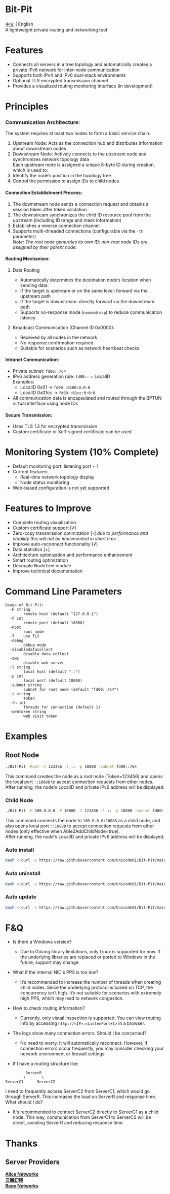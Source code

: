 # Bit-Pit 
[中文](https://github.com/Unicode01/Bit-Pit/blob/main/READMECN.md) | English  
A lightweight private routing and networking tool

# Features
* Connects all servers in a tree topology and automatically creates a private IPv6 network for inter-node communication  
* Supports both IPv4 and IPv6 dual-stack environments  
* Optional TLS encrypted transmission channel  
* Provides a visualized routing monitoring interface (in development)  

# Principles
### Communication Architecture:
The system requires at least two nodes to form a basic service chain:  
1. Upstream Node: Acts as the connection hub and distributes information about downstream nodes  
2. Downstream Node: Actively connects to the upstream node and synchronizes network topology data  
Each upstream node is assigned a unique 8-byte ID during creation, which is used to:  
1. Identify the node’s position in the topology tree  
2. Control the permission to assign IDs to child nodes  

#### Connection Establishment Process:
1. The downstream node sends a connection request and obtains a session token after token validation  
2. The downstream synchronizes the child ID resource pool from the upstream (including ID range and mask information)  
3. Establishes a reverse connection channel  
4. Supports multi-threaded connections (configurable via the `-th` parameter)  
*Note: The root node generates its own ID; non-root node IDs are assigned by their parent node.*

#### Routing Mechanism:
1. Data Routing
    * Automatically determines the destination node’s location when sending data:  
    * If the target is upstream or on the same level: forward via the upstream path  
    * If the target is downstream: directly forward via the downstream path  
    * Supports no-response mode (`noneedresp`) to reduce communication latency  

2. Broadcast Communication (Channel ID 0x0000):
    * Received by all nodes in the network  
    * No response confirmation required  
    * Suitable for scenarios such as network heartbeat checks  

#### Intranet Communication:
* Private subnet: `fd00::/64`  
* IPv6 address generation rule: `fd00::` + LocalID  
Examples:  
  * LocalID 0x01 → `fd00::0100:0:0:0`  
  * LocalID 0x01cc → `fd00::01cc:0:0:0`  
* All communication data is encapsulated and routed through the BPTUN virtual interface using node IDs  

#### Secure Transmission:
* Uses TLS 1.3 for encrypted transmission  
* Custom certificate or Self-signed certificate can be used  

# Monitoring System (10% Complete)
* Default monitoring port: listening port + 1  
* Current features:  
  * Real-time network topology display  
  * Node status monitoring  
* Web-based configuration is not yet supported  

# Features to Improve
* Complete routing visualization  
* Custom certificate support [√]  
* Zero-copy transmission optimization [-] *due to performance and stability this will not be implemented in short time*
* Improve auto-reconnect functionality [√]  
* Data statistics [+]  
* Architecture optimization and performance enhancement  
* Smart routing optimization  
* Decouple NodeTree module  
* Improve technical documentation  

# Command Line Parameters
```
Usage of Bit-Pit:
  -H string
        remote host (default "127.0.0.1")
  -P int
        remote port (default 18808)
  -Root
        root node
  -T    use TLS
  -debug
        debug mode
  -disabledatacollect
        disable data collect
  -dws
        disable web server
  -l string
        local host (default "::")
  -p int
        local port (default 18808)
  -subnet string
        subnet for root node (default "fd00::/64")
  -t string
        token
  -th int
        Threads for connection (default 1)
  -webtoken string
        web visit token
```

# Examples
## Root Node
```bash
./Bit-Pit -Root -t 123456 -l :: -p 10888 -subnet fd00::/64
``` 
This command creates the node as a root node (Token=123456) and opens the local port `::10888` to accept connection requests from other nodes.  
After running, the node's LocalID and private IPv6 address will be displayed.

### Child Node
```bash
./Bit-Pit -H 100.0.0.0 -P 10888 -t 123456 -l :: -p 10888 -subnet fd00::/64
``` 
This command connects the node to `100.0.0.0:10888` as a child node, and also opens local port `::10888` to accept connection requests from other nodes (only effective when Able2AddChildNode=true).  
After running, the node's LocalID and private IPv6 address will be displayed.
### Auto install
```bash
bash <(curl -s https://raw.githubusercontent.com/Unicode01/Bit-Pit/main/scripts/install.sh)
```
### Auto uninstall
```bash
bash <(curl -s https://raw.githubusercontent.com/Unicode01/Bit-Pit/main/scripts/uninstall.sh)
```
### Auto update
```bash
bash <(curl -s https://raw.githubusercontent.com/Unicode01/Bit-Pit/main/scripts/update.sh)
```

# F&Q
* Is there a Windows version?
  * Due to Golang library limitations, only Linux is supported for now. If the underlying libraries are replaced or ported to Windows in the future, support may change.

* What if the internal NIC's PPS is too low?
  * It’s recommended to increase the number of threads when creating child nodes. Since the underlying protocol is based on TCP, the concurrency isn’t high. It’s not suitable for scenarios with extremely high PPS, which may lead to network congestion.

* How to check routing information?
  * Currently, only visual inspection is supported. You can view routing info by accessing `http://<IP>:<ListenPort+1>` in a browser.

* The logs show many connection errors. Should I be concerned?
  * No need to worry. It will automatically reconnect. However, if connection errors occur frequently, you may consider checking your network environment or firewall settings

* If I have a routing structure like:
```
         ServerR  
        /       \  
ServerC1      ServerC2  
```
I need to frequently access ServerC2 from ServerC1, which would go through ServerR. This increases the load on ServerR and response time. What should I do?
  * It's recommended to connect ServerC2 directly to ServerC1 as a child node. This way, communication from ServerC1 to ServerC2 will be direct, avoiding ServerR and reducing response time.

# Thanks
## Server Providers
**[Alice Networks](https://app.alice.ws/)**  
**[云曦幻镜](https://cloud.bffyun.com/)**  
**[Bage Networks](https://www.bagevm.com/)**   